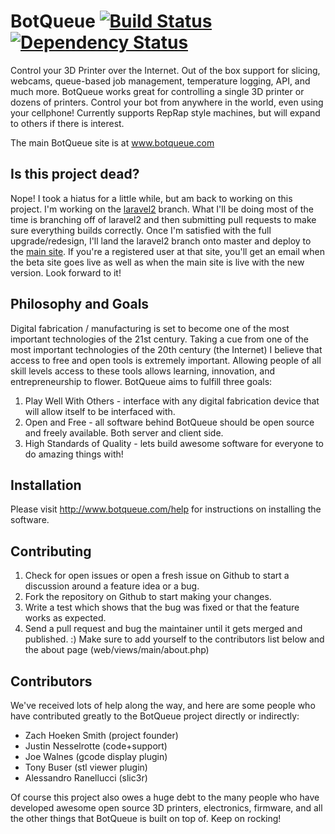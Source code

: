 BotQueue [![Build Status](https://travis-ci.org/Hoektronics/BotQueue.png?branch=0.5X-dev)](https://travis-ci.org/Hoektronics/BotQueue) [![Dependency Status](https://gemnasium.com/Hoektronics/BotQueue.svg)](https://gemnasium.com/Hoektronics/BotQueue)
========

Control your 3D Printer over the Internet.  Out of the box support for slicing, webcams, queue-based job management, temperature logging, API, and much more.  BotQueue works great for controlling a single 3D printer or dozens of printers.  Control your bot from anywhere in the world, even using your cellphone!  Currently supports RepRap style machines, but will expand to others if there is interest.

The main BotQueue site is at www.botqueue.com

Is this project dead?
-------------

Nope! I took a hiatus for a little while, but am back to working on this project. I'm working on the [laravel2](https://github.com/Hoektronics/BotQueue/tree/laravel2) branch. What I'll be doing most of the time is branching off of laravel2 and then submitting pull requests to make sure everything builds correctly. Once I'm satisfied with the full upgrade/redesign, I'll land the laravel2 branch onto master and deploy to the [main site](www.botqueue.com). If you're a registered user at that site, you'll get an email when the beta site goes live as well as when the main site is live with the new version. Look forward to it!

Philosophy and Goals
-------------

Digital fabrication / manufacturing is set to become one of the most important technologies of the 21st century.  Taking a cue from one of the most important technologies of the 20th century (the Internet) I believe that access to free and open tools is extremely important.  Allowing people of all skill levels access to these tools allows learning, innovation, and entrepreneurship to flower.  BotQueue aims to fulfill three goals:

1. Play Well With Others - interface with any digital fabrication device that will allow itself to be interfaced with.
1. Open and Free - all software behind BotQueue should be open source and freely available.  Both server and client side.
1. High Standards of Quality - lets build awesome software for everyone to do amazing things with!

Installation
-------------

Please visit http://www.botqueue.com/help for instructions on installing the software.

Contributing
-------------

1. Check for open issues or open a fresh issue on Github to start a discussion around a feature idea or a bug.
1. Fork the repository on Github to start making your changes.
1. Write a test which shows that the bug was fixed or that the feature works as expected.
1. Send a pull request and bug the maintainer until it gets merged and published. :) Make sure to add yourself to the contributors list below and the about page (web/views/main/about.php)

Contributors
-------------

We've received lots of help along the way, and here are some people who have contributed greatly to the BotQueue project directly or indirectly:

* Zach Hoeken Smith (project founder)
* Justin Nesselrotte (code+support)
* Joe Walnes (gcode display plugin)
* Tony Buser (stl viewer plugin)
* Alessandro Ranellucci (slic3r)

Of course this project also owes a huge debt to the many people who have developed awesome open source 3D printers, electronics, firmware, and all the other things that BotQueue is built on top of. Keep on rocking!

